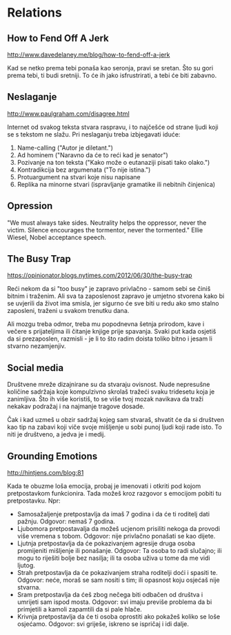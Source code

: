 # Relations

## How to Fend Off A Jerk

http://www.davedelaney.me/blog/how-to-fend-off-a-jerk

Kad se netko prema tebi ponaša kao seronja, pravi se sretan. Što su gori prema tebi, ti budi sretniji. To će ih jako isfrustrirati, a tebi će biti zabavno.

## Neslaganje

http://www.paulgraham.com/disagree.html

Internet od svakog teksta stvara raspravu, i to najčešće od strane ljudi koji se s tekstom ne slažu.
Pri neslaganju treba izbjegavati iduće:
1. Name-calling ("Autor je diletant.")
2. Ad hominem ("Naravno da će to reći kad je senator")
3. Pozivanje na ton teksta ("Kako može o eutanaziji pisati tako olako.")
4. Kontradikcija bez argumenata ("To nije istina.")
5. Protuargument na stvari koje nisu napisane
6. Replika na minorne stvari (ispravljanje gramatike ili nebitnih činjenica)

## Opression

"We must always take sides. Neutrality helps the oppressor, never the victim. Silence encourages the tormentor, never the tormented." Ellie Wiesel, Nobel acceptance speech.

## The Busy Trap

https://opinionator.blogs.nytimes.com/2012/06/30/the-busy-trap

Reći nekom da si "too busy" je zapravo privlačno - samom sebi se činiš bitnim i traženim. Ali sva ta zaposlenost zapravo je umjetno stvorena kako bi se uvjerili da život ima smisla, jer sigurno će sve biti u redu ako smo stalno zaposleni, traženi u svakom trenutku dana.

Ali mozgu treba odmor, treba mu popodnevna šetnja prirodom, kave i večere s prijateljima ili čitanje knjige prije spavanja. Svaki put kada osjetiš da si prezaposlen, razmisli - je li to što radim doista toliko bitno i jesam li stvarno nezamjenjiv.

## Social media

Društvene mreže dizajnirane su da stvaraju ovisnost. Nude nepresušne količine sadržaja koje kompulzivno skrolaš tražeći svaku tridesetu koja je zanimljiva. Što ih više koristiš, to se više tvoj mozak navikava da traži nekakav podražaj i na najmanje tragove dosade.

Čak i kad uzmeš u obzir sadržaj kojeg sam stvaraš, shvatit će da si društven kao tip na zabavi koji viče svoje mišljenje u sobi punoj ljudi koji rade isto. To niti je društveno, a jedva je i medij.

## Grounding Emotions

http://hintjens.com/blog:81

Kada te obuzme loša emocija, probaj je imenovati i otkriti pod kojom pretpostavkom funkcionira. Tada možeš kroz razgovor s emocijom pobiti tu pretpostavku. Npr:
* Samosažaljenje pretpostavlja da imaš 7 godina i da će ti roditelj dati pažnju. Odgovor: nemaš 7 godina.
* Ljubomora pretpostavalja da možeš ucjenom prisiliti nekoga da provodi više vremena s tobom. Odgovor: nije privlačno ponašati se kao dijete.
* Ljutnja pretpostavlja da će pokazivanjem agresije druga osoba promijeniti mišljenje ili ponašanje. Odgovor: Ta osoba to radi slučajno; ili mogu to riješiti bolje bez nasilja; ili ta osoba uživa u tome da me vidi ljutog.
* Strah pretpostavlja da će pokazivanjem straha roditelji doći i spasiti te. Odgovor: neće, moraš se sam nositi s tim; ili opasnost koju osjećaš nije stvarna.
* Sram pretpostavlja da ćeš zbog nečega biti odbačen od društva i umrijeti sam ispod mosta. Odgovor: svi imaju previše problema da bi primjetili a kamoli zapamtili da si pale hlače.
* Krivnja pretpostavlja da će ti osoba oprostiti ako pokažeš koliko se loše osjećamo. Odgovor: svi griješe, iskreno se ispričaj i idi dalje.
